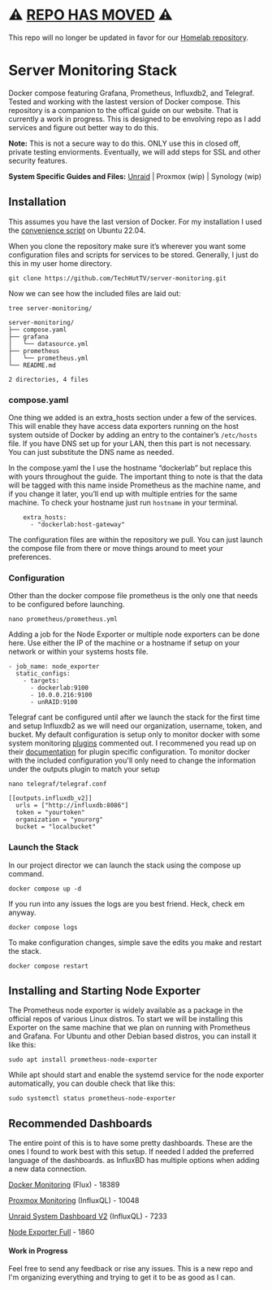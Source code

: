 # ⚠️ [REPO HAS MOVED](https://github.com/TechHutTV/homelab/tree/main/monitoring) ⚠️
This repo will no longer be updated in favor for our [Homelab repository](https://github.com/TechHutTV/homelab/tree/main).

# Server Monitoring Stack
Docker compose featuring Grafana, Prometheus, Influxdb2, and Telegraf. Tested and working with the lastest version of Docker compose. This repository is a companion to the offical guide on our website. That is currently a work in progress. This is designed to be envolving repo as I add services and figure out better way to do this. 

**Note:** This is not a secure way to do this. ONLY use this in closed off, private testing enviorments. Eventually, we will add steps for SSL and other security features.

**System Specific Guides and Files:** [Unraid](https://github.com/TechHutTV/server-monitoring/tree/main/unraid) | Proxmox (wip) | Synology (wip)

## Installation
This assumes you have the last version of Docker. For my installation I used the [convenience script](https://docs.docker.com/engine/install/ubuntu/#install-using-the-convenience-script) on Ubuntu 22.04.

When you clone the repository make sure it’s wherever you want some configuration files and scripts for services to be stored. Generally, I just do this in my user home directory.

```git clone https://github.com/TechHutTV/server-monitoring.git```

Now we can see how the included files are laid out:

```
tree server-monitoring/

server-monitoring/
├── compose.yaml
├── grafana
│   └── datasource.yml
├── prometheus
│   └── prometheus.yml
└── README.md

2 directories, 4 files
```
### compose.yaml
One thing we added is an extra_hosts section under a few of the services. This will enable they have access data exporters running on the host system outside of Docker by adding an entry to the container’s ```/etc/hosts``` file. If you have DNS set up for your LAN, then this part is not necessary. You can just substitute the DNS name as needed.

In the compose.yaml the I use the hostname “dockerlab” but replace this with yours throughout the guide. The important thing to note is that the data will be tagged with this name inside Prometheus as the machine name, and if you change it later, you’ll end up with multiple entries for the same machine. To check your hostname just run ```hostname``` in your terminal.
```
    extra_hosts:
      - "dockerlab:host-gateway"
```
The configuration files are within the repository we pull. You can just launch the compose file from there or move things around to meet your preferences.

### Configuration
Other than the docker compose file prometheus is the only one that needs to be configured before launching. 

```nano prometheus/prometheus.yml```

Adding a job for the Node Exporter or multiple node exporters can be done here. Use either the IP of the machine or a hostname if setup on your network or within your systems hosts file.

```
- job_name: node_exporter
  static_configs:
    - targets:
      - dockerlab:9100
      - 10.0.0.216:9100
      - unRAID:9100
```

Telegraf cant be configured until after we launch the stack for the first time and setup Influxdb2 as we will need our organization, username, token, and bucket. My default configuration is setup only to monitor docker with some system monitoring [plugins](https://docs.influxdata.com/telegraf/v1/plugins/) commented out. I recommened you read up on their [documentation](https://docs.influxdata.com/telegraf/v1/get-started/) for plugin specific configuration. To monitor docker with the included configuration you'll only need to change the information under the outputs plugin to match your setup
```
nano telegraf/telegraf.conf
```

```
[[outputs.influxdb_v2]]
  urls = ["http://influxdb:8086"]
  token = "yourtoken"
  organization = "yourorg"
  bucket = "localbucket"
```
### Launch the Stack

In our project director we can launch the stack using the compose up command.
```
docker compose up -d
```
If you run into any issues the logs are you best friend. Heck, check em anyway.
```
docker compose logs
```
To make configuration changes, simple save the edits you make and restart the stack.
```
docker compose restart
```
## Installing and Starting Node Exporter

The Prometheus node exporter is widely available as a package in the official repos of various Linux distros. To start we will be installing this Exporter on the same machine that we plan on running with Prometheus and Grafana. For Ubuntu and other Debian based distros, you can install it like this:

```sudo apt install prometheus-node-exporter```

While apt should start and enable the systemd service for the node exporter automatically, you can double check that like this:

```sudo systemctl status prometheus-node-exporter```

## Recommended Dashboards

The entire point of this is to have some pretty dashboards. These are the ones I found to work best with this setup. If needed I added the preferred language of the dashboards. as InfluxBD has multiple options when adding a new data connection.

[Docker Monitoring](https://grafana.com/grafana/dashboards/18389-influxdb-2-x-telegraf-docker-dashboard/) (Flux) - 18389

[Proxmox Monitoring](https://grafana.com/grafana/dashboards/10048-proxmox/) (InfluxQL) - 10048

[Unraid System Dashboard V2](https://grafana.com/grafana/dashboards/7233-unraid-system-dashboard-v2/) (InfluxQL) - 7233

[Node Exporter Full](https://grafana.com/grafana/dashboards/1860-node-exporter-full/) - 1860

#### Work in Progress
Feel free to send any feedback or rise any issues. This is a new repo and I'm organizing everything and trying to get it to be as good as I can.
